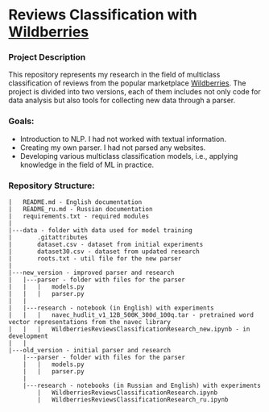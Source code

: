 # Reviews Classification with [Wildberries](wildberries.ru)

### Project Description
This repository represents my research in the field of multiclass classification of reviews from the popular
marketplace [Wildberries](wildberries.ru). The project is divided into two versions, each of them includes not
only code for data analysis but also tools for collecting new data through a parser.

### Goals:

- Introduction to NLP. I had not worked with textual information.
- Creating my own parser. I had not parsed any websites.
- Developing various multiclass classification models, i.e., applying knowledge in the field of ML in practice.

### Repository Structure:

```Folder PATH listing
|   README.md - English documentation
|   README_ru.md - Russian documentation
|   requirements.txt - required modules
|       
|---data - folder with data used for model training
|       .gitattributes
|       dataset.csv - dataset from initial experiments
|       dataset30.csv - dataset from updated research
|       roots.txt - util file for the new parser
|       
|---new_version - improved parser and research
|   |---parser - folder with files for the parser
|   |   |   models.py
|   |   |   parser.py
|   |           
|   |---research - notebook (in English) with experiments 
|   |   |   navec_hudlit_v1_12B_500K_300d_100q.tar - pretrained word vector representations from the navec library
|   |   |   WildberriesReviewsClassificationResearch_new.ipynb - in development
|   |      
|---old_version - initial parser and research
    |---parser - folder with files for the parser
    |   |   models.py
    |   |   parser.py
    |         
    |---research - notebooks (in Russian and English) with experiments 
        |   WildberriesReviewsClassificationResearch.ipynb
        |   WildberriesReviewsClassificationResearch_ru.ipynb
```